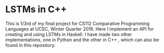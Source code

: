 LSTMs in C++
========

This is 1/3rd of my final project for CS112 Comparative Programming Languages at UCSC, Winter Quarter 2016. Here I implement an API for creating and using LSTMs in Haskell. I have made two other implementations, one in Python and the other in C++ , which can also be found in this repository.


